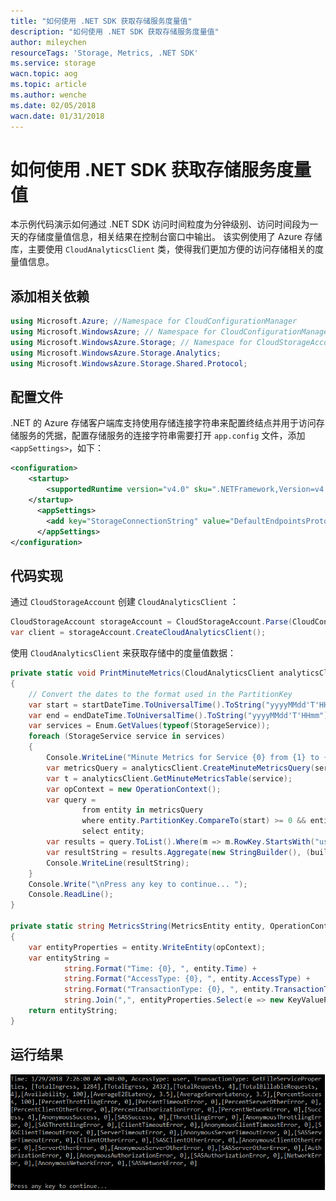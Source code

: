 ```yaml
---
title: "如何使用 .NET SDK 获取存储服务度量值"
description: "如何使用 .NET SDK 获取存储服务度量值"
author: mileychen
resourceTags: 'Storage, Metrics, .NET SDK'
ms.service: storage
wacn.topic: aog
ms.topic: article
ms.author: wenche
ms.date: 02/05/2018
wacn.date: 01/31/2018
---
```


# 如何使用 .NET SDK 获取存储服务度量值

本示例代码演示如何通过 .NET SDK 访问时间粒度为分钟级别、访问时间段为一天的存储度量值信息，相关结果在控制台窗口中输出。
该实例使用了 Azure 存储库，主要使用 `CloudAnalyticsClient` 类，使得我们更加方便的访问存储相关的度量值信息。

## 添加相关依赖

```csharp
using Microsoft.Azure; //Namespace for CloudConfigurationManager
using Microsoft.WindowsAzure; // Namespace for CloudConfigurationManager
using Microsoft.WindowsAzure.Storage; // Namespace for CloudStorageAccount
using Microsoft.WindowsAzure.Storage.Analytics;
using Microsoft.WindowsAzure.Storage.Shared.Protocol;
```

## 配置文件

.NET 的 Azure 存储客户端库支持使用存储连接字符串来配置终结点并用于访问存储服务的凭据，配置存储服务的连接字符串需要打开 `app.config` 文件，添加 `<appSettings>`，如下：

```xml
<configuration>
    <startup> 
        <supportedRuntime version="v4.0" sku=".NETFramework,Version=v4.5.2" />
    </startup>
      <appSettings>
        <add key="StorageConnectionString" value="DefaultEndpointsProtocol=https;AccountName=account-name;AccountKey=account-key;EndpointSuffix=core.chinacloudapi.cn" />
      </appSettings>
</configuration>
```

## 代码实现

通过 `CloudStorageAccount` 创建 `CloudAnalyticsClient` ：

```csharp
CloudStorageAccount storageAccount = CloudStorageAccount.Parse(CloudConfigurationManager.GetSetting("StorageConnectionString"));
var client = storageAccount.CreateCloudAnalyticsClient();
```

使用 `CloudAnalyticsClient` 来获取存储中的度量值数据：

```csharp
private static void PrintMinuteMetrics(CloudAnalyticsClient analyticsClient, DateTimeOffset startDateTime, DateTimeOffset endDateTime)
{
    // Convert the dates to the format used in the PartitionKey  
    var start = startDateTime.ToUniversalTime().ToString("yyyyMMdd'T'HHmm");
    var end = endDateTime.ToUniversalTime().ToString("yyyyMMdd'T'HHmm");
    var services = Enum.GetValues(typeof(StorageService));
    foreach (StorageService service in services)
    {
        Console.WriteLine("Minute Metrics for Service {0} from {1} to {2} UTC", service, start, end);
        var metricsQuery = analyticsClient.CreateMinuteMetricsQuery(service, StorageLocation.Primary);
        var t = analyticsClient.GetMinuteMetricsTable(service);
        var opContext = new OperationContext();
        var query =
                from entity in metricsQuery
                where entity.PartitionKey.CompareTo(start) >= 0 && entity.PartitionKey.CompareTo(end) <= 0
                select entity;
        var results = query.ToList().Where(m => m.RowKey.StartsWith("user"));
        var resultString = results.Aggregate(new StringBuilder(), (builder, metrics) => builder.AppendLine(MetricsString(metrics, opContext))).ToString();
        Console.WriteLine(resultString);
    }
    Console.Write("\nPress any key to continue... ");
    Console.ReadLine();
}

private static string MetricsString(MetricsEntity entity, OperationContext opContext)
{
    var entityProperties = entity.WriteEntity(opContext);
    var entityString =
            string.Format("Time: {0}, ", entity.Time) +
            string.Format("AccessType: {0}, ", entity.AccessType) +
            string.Format("TransactionType: {0}, ", entity.TransactionType) +
            string.Join(",", entityProperties.Select(e => new KeyValuePair<string, string>(e.Key.ToString(), e.Value.PropertyAsObject.ToString())));
    return entityString;
}
```

## 运行结果

![01](media/aog-sample-code-storage-howto-get-metric-info-via-dotnet-sdk/01.png)